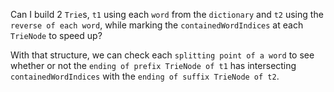 Can I build 2 `Trie`s, `t1` using each `word` from the `dictionary` and `t2` using the `reverse of each word`, while marking the `containedWordIndices` at each `TrieNode` to speed up? 

With that structure, we can check each `splitting point of a word` to see whether or not the `ending of prefix TrieNode of t1` has intersecting `containedWordIndices` with the `ending of suffix TrieNode of t2`.
